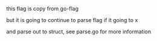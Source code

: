 this flag is copy from go-flag

but it is going to continue to parse flag if it going to x

and parse out to struct, see parse.go for more information
